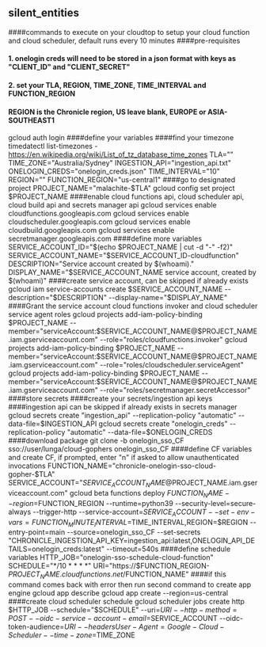 ## silent_entities
####commands to execute on your cloudtop to setup your cloud function and cloud scheduler, default runs every 10 minutes
####pre-requisites
#### 1. onelogin creds will need to be stored in a json format with keys as "CLIENT_ID" and "CLIENT_SECRET"
#### 2. set your TLA, REGION, TIME_ZONE, TIME_INTERVAL and FUNCTION_REGION
#### REGION is the Chronicle region, US leave blank, EUROPE or ASIA-SOUTHEAST1
gcloud auth login
####define your variables
####find your timezone timedatectl list-timezones - https://en.wikipedia.org/wiki/List_of_tz_database_time_zones
TLA="<TLA>"
TIME_ZONE="Australia/Sydney"
INGESTION_API="ingestion_api.txt"
ONELOGIN_CREDS="onelogin_creds.json"
TIME_INTERVAL="10"
REGION=""
FUNCTION_REGION="us-central1"
####go to designated project
PROJECT_NAME="malachite-$TLA"
gcloud config set project $PROJECT_NAME
####enable cloud functions api, cloud scheduler api, cloud build api and secrets manager api
gcloud services enable cloudfunctions.googleapis.com
gcloud services enable cloudscheduler.googleapis.com
gcloud services enable cloudbuild.googleapis.com
gcloud services enable secretmanager.googleapis.com
####define more variables 
SERVICE_ACCOUNT_ID="$(echo $PROJECT_NAME | cut -d "-" -f2)"
SERVICE_ACCOUNT_NAME="$SERVICE_ACCOUNT_ID-cloudfunction"
DESCRIPTION="Service account created by $(whoami)."
DISPLAY_NAME="$SERVICE_ACCOUNT_NAME service account, created by $(whoami)"
####create service account, can be skipped if already exists
gcloud iam service-accounts create $SERVICE_ACCOUNT_NAME --description="$DESCRIPTION" --display-name="$DISPLAY_NAME"
####Grant the service account cloud functions invoker and cloud scheduler service agent roles
gcloud projects add-iam-policy-binding $PROJECT_NAME --member="serviceAccount:$SERVICE_ACCOUNT_NAME@$PROJECT_NAME.iam.gserviceaccount.com" --role="roles/cloudfunctions.invoker"
gcloud projects add-iam-policy-binding $PROJECT_NAME --member="serviceAccount:$SERVICE_ACCOUNT_NAME@$PROJECT_NAME.iam.gserviceaccount.com" --role="roles/cloudscheduler.serviceAgent"
gcloud projects add-iam-policy-binding $PROJECT_NAME --member="serviceAccount:$SERVICE_ACCOUNT_NAME@$PROJECT_NAME.iam.gserviceaccount.com" --role="roles/secretmanager.secretAccessor"
####store secrets
####create your secrets/ingestion api keys
####ingestion api can be skipped if already exists in secrets manager
gcloud secrets create "ingestion_api" --replication-policy "automatic" --data-file=$INGESTION_API
gcloud secrets create "onelogin_creds" --replication-policy "automatic" --data-file=$ONELOGIN_CREDS
####download package
git clone -b onelogin_sso_CF sso://user/lunga/cloud-gophers onelogin_sso_CF
####define CF variables and create CF, if prompted, enter "n" if asked to allow unauthenticated invocations
FUNCTION_NAME="chronicle-onelogin-sso-cloud-gopher-$TLA"
SERVICE_ACCOUNT="$SERVICE_ACCOUNT_NAME@$PROJECT_NAME.iam.gserviceaccount.com"
gcloud beta functions deploy $FUNCTION_NAME --region=$FUNCTION_REGION --runtime=python39 --security-level=secure-always --trigger-http --service-account=$SERVICE_ACCOUNT --set-env-vars=FUNCTION_MINUTE_INTERVAL=$TIME_INTERVAL,REGION=$REGION --entry-point=main --source=onelogin_sso_CF --set-secrets "CHRONICLE_INGESTION_API_KEY=ingestion_api:latest,ONELOGIN_API_DETAILS=onelogin_creds:latest" --timeout=540s
####define schedule variables
HTTP_JOB="onelogin-sso-schedule-cloud-function"
SCHEDULE="*/10 * * * *"
URI="https://$FUNCTION_REGION-$PROJECT_NAME.cloudfunctions.net/$FUNCTION_NAME"
####if this command comes back with error then run second command to create app engine
gcloud app describe
gcloud app create --region=us-central
####create cloud scheduler schedule
gcloud scheduler jobs create http $HTTP_JOB --schedule="$SCHEDULE" --uri=$URI --http-method=POST --oidc-service-account-email=$SERVICE_ACCOUNT --oidc-token-audience=$URI --headers User-Agent=Google-Cloud-Scheduler --time-zone=$TIME_ZONE
